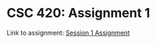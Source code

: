 # CSC 420: Assignment 1

Link to assignment: [Session 1 Assignment](https://mycourses.csp.edu/d2l/lms/dropbox/user/folder_submit_files.d2l?ou=21304&db=50155)
